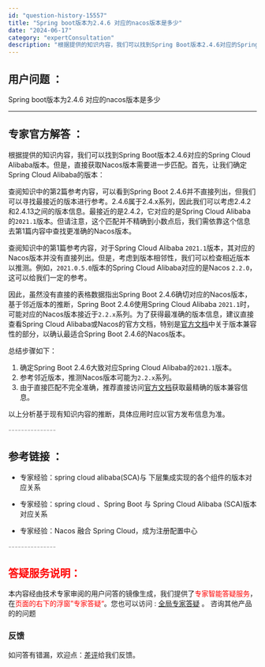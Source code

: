 ```yaml
---
id: "question-history-15557"
title: "Spring boot版本为2.4.6 对应的nacos版本是多少"
date: "2024-06-17"
category: "expertConsultation"
description: "根据提供的知识内容，我们可以找到Spring Boot版本2.4.6对应的Spring Cloud Alibaba版本。但是，直接获取Nacos版本需要进一步匹配。首先，让我们确定Spring Cloud Alibaba的版本：查阅知识中的第2篇参考内容，可以看到Spring Boot 2.4.6并"
---
```


## 用户问题 ： 
 Spring boot版本为2.4.6 对应的nacos版本是多少  

---------------
## 专家官方解答 ：

根据提供的知识内容，我们可以找到Spring Boot版本2.4.6对应的Spring Cloud Alibaba版本。但是，直接获取Nacos版本需要进一步匹配。首先，让我们确定Spring Cloud Alibaba的版本：

查阅知识中的第2篇参考内容，可以看到Spring Boot 2.4.6并不直接列出，但我们可以寻找最接近的版本进行参考。2.4.6属于2.4.x系列，因此我们可以考虑2.4.2和2.4.13之间的版本信息。最接近的是2.4.2，它对应的是Spring Cloud Alibaba的`2021.1`版本。但请注意，这个匹配并不精确到小数点后，我们需依靠这个信息去第1篇内容中查找更准确的Nacos版本。

查阅知识中的第1篇参考内容，对于Spring Cloud Alibaba `2021.1`版本，其对应的Nacos版本并没有直接列出。但是，考虑到版本相邻性，我们可以检查相近版本以推测。例如，`2021.0.5.0`版本的Spring Cloud Alibaba对应的是Nacos `2.2.0`，这可以给我们一定的参考。

因此，虽然没有直接的表格数据指出Spring Boot 2.4.6确切对应的Nacos版本，基于邻近版本的推断，Spring Boot 2.4.6使用Spring Cloud Alibaba `2021.1`时，可能对应的Nacos版本接近于`2.2.x`系列。为了获得最准确的版本信息，建议直接查看Spring Cloud Alibaba或Nacos的官方文档，特别是[官方文档](https://sca.aliyun.com/docs/2023/overview/version-explain/)中关于版本兼容性的部分，以确认最适合Spring Boot 2.4.6的Nacos版本。

总结步骤如下：
1. 确定Spring Boot 2.4.6大致对应Spring Cloud Alibaba的`2021.1`版本。
2. 参考邻近版本，推测Nacos版本可能为`2.2.x`系列。
3. 由于直接匹配不完全准确，推荐直接访问[官方文档](https://sca.aliyun.com/docs/2023/overview/version-explain/)获取最精确的版本兼容信息。

以上分析基于现有知识内容的推断，具体应用时应以官方发布信息为准。


<font color="#949494">---------------</font> 


## 参考链接 ：

* 专家经验：spring cloud alibaba(SCA)与 下层集成实现的各个组件的版本对应关系 
 
 * 专家经验：spring cloud 、Spring Boot 与 Spring Cloud Alibaba (SCA)版本对应关系 
 
 * 专家经验：Nacos 融合 Spring Cloud，成为注册配置中心 


 <font color="#949494">---------------</font> 
 


## <font color="#FF0000">答疑服务说明：</font> 

本内容经由技术专家审阅的用户问答的镜像生成，我们提供了<font color="#FF0000">专家智能答疑服务</font>，在<font color="#FF0000">页面的右下的浮窗”专家答疑“</font>。您也可以访问 : [全局专家答疑](https://answer.opensource.alibaba.com/docs/intro) 。 咨询其他产品的的问题

### 反馈
如问答有错漏，欢迎点：[差评](https://ai.nacos.io/user/feedbackByEnhancerGradePOJOID?enhancerGradePOJOId=15582)给我们反馈。
